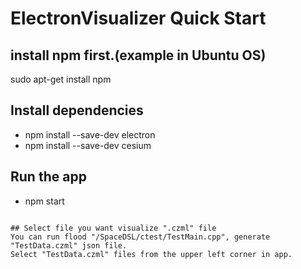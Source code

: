 # ElectronVisualizer Quick Start

## install npm first.(example in Ubuntu OS)
sudo apt-get install npm

## Install dependencies
- npm install --save-dev electron
- npm install --save-dev cesium

## Run the app
- npm start
```

## Select file you want visualize ".czml" file
You can run flood "/SpaceDSL/ctest/TestMain.cpp", generate "TestData.czml" json file.
Select "TestData.czml" files from the upper left corner in app.


